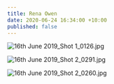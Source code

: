 ```yaml
---
title: Rena Owen
date: 2020-06-24 16:34:00 +10:00
published: false
---
```


![16th June 2019_Shot 1_0126.jpg](/uploads/16th%20June%202019_Shot%201_0126.jpg)

![16th June 2019_Shot 2_0291.jpg](/uploads/16th%20June%202019_Shot%202_0291.jpg)

![16th June 2019_Shot 2_0260.jpg](/uploads/16th%20June%202019_Shot%202_0260.jpg)